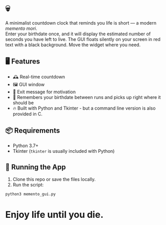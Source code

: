 # 💀

A minimalist countdown clock that reminds you life is short — a modern *memento mori*.  
Enter your birthdate once, and it will display the estimated number of seconds you have left to live. The GUI floats silently on your screen in red text with a black background. Move the widget where you need.

## 🖥️ Features

- 🕰️ Real-time countdown
- 🖼️ GUI window
- 💬 Exit message for motivation
- 💾 Remembers your birthdate between runs and picks up right where it should be
- 🔥 Built with Python and Tkinter - but a command line version is also provided in C.

## 📦 Requirements

- Python 3.7+
- Tkinter (`tkinter` is usually included with Python)

## 🚀 Running the App

1. Clone this repo or save the files locally.
2. Run the script:

```bash
python3 memento_gui.py
```

# Enjoy life until you die.